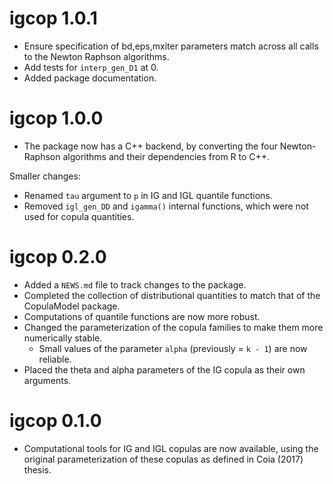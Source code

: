 # igcop 1.0.1

* Ensure specification of bd,eps,mxiter parameters match across all calls to the Newton Raphson algorithms.
* Add tests for `interp_gen_D1` at 0.
* Added package documentation.

# igcop 1.0.0

* The package now has a C++ backend, by converting the four Newton-Raphson algorithms and their dependencies from R to C++. 

Smaller changes:

* Renamed `tau` argument to `p` in IG and IGL quantile functions. 
* Removed `igl_gen_DD` and `igamma()` internal functions, which were not used for copula quantities.


# igcop 0.2.0

* Added a `NEWS.md` file to track changes to the package.
* Completed the collection of distributional quantities to match that of the CopulaModel package.
* Computations of quantile functions are now more robust. 
* Changed the parameterization of the copula families to make them more numerically stable.
    * Small values of the parameter `alpha` (previously = `k - 1`) are now reliable.
* Placed the theta and alpha parameters of the IG copula as their own arguments. 

# igcop 0.1.0

* Computational tools for IG and IGL copulas are now available, using the original parameterization of these copulas as defined in Coia (2017) thesis.
